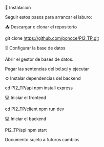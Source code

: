 🚀 Instalación

Seguir estos pasos para arrancar el laburo:

📥 Descargar o clonar el repositorio

git clone https://github.com/poncce/PI2_TP.git


🗄️ Configurar la base de datos

Abrir el gestor de bases de datos.

Pegar las sentencias del bd.sql y ejecutar 

⚙️ Instalar dependencias del backend

cd PI2_TP/api
npm install express

💻 Iniciar el frontend

cd PI2_TP/client
npm run dev


💻  Iniciar el backend

PI2_TP/api
npm start






Documento sujeto a futuros cambios